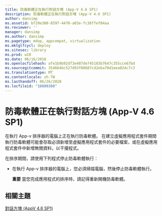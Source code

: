 ```yaml
---
title: 防毒軟體正在執行對話方塊 (App-V 4.6 SP1)
description: 防毒軟體正在執行對話方塊 (App-V 4.6 SP1)
author: dansimp
ms.assetid: b720e308-8597-4470-a03e-fc36ffef84aa
ms.reviewer: ''
manager: dansimp
ms.author: dansimp
ms.pagetype: mdop, appcompat, virtualization
ms.mktglfcycl: deploy
ms.sitesec: library
ms.prod: w10
ms.date: 06/16/2016
ms.openlocfilehash: afe1b9b92df3e487de745103b7647c355cce67bd
ms.sourcegitcommit: 354664bc527d93f80687cd2eba70d1eea024c7c3
ms.translationtype: MT
ms.contentlocale: zh-TW
ms.lasthandoff: 06/26/2020
ms.locfileid: "10809308"
---
```

# 防毒軟體正在執行對話方塊 (App-V 4.6 SP1)


在執行 App-v 排序器的電腦上正在執行防毒軟體。 在建立虛擬應用程式套件期間執行防毒軟體可能會存取必須新增至虛擬應用程式套件的必要檔案，或在虛擬應用程式套件中新增無關資料，以干擾程式。

在排序期間，請使用下列程式停止防毒軟體執行：

-   在執行 App-v 排序器的電腦上，您必須掃描電腦，然後停止防毒軟體執行。

    **重要** 當您完成應用程式的排序時，請記得重新開機防毒軟體。

     

## 相關主題


[對話方塊 (AppV 4.6 SP1)](dialog-boxes--appv-46-sp1-.md)

 

 






